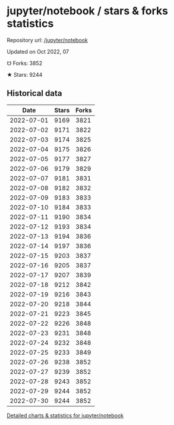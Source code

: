 # jupyter/notebook / stars & forks statistics

Repository url: [/jupyter/notebook](https://github.com/jupyter/notebook)

Updated on Oct 2022, 07

☋ Forks: 3852

★ Stars: 9244

## Historical data
| Date | Stars | Forks |
|------|-------|-------|
| 2022-07-01 | 9169 | 3821 | 
| 2022-07-02 | 9171 | 3822 | 
| 2022-07-03 | 9174 | 3825 | 
| 2022-07-04 | 9175 | 3826 | 
| 2022-07-05 | 9177 | 3827 | 
| 2022-07-06 | 9179 | 3829 | 
| 2022-07-07 | 9181 | 3831 | 
| 2022-07-08 | 9182 | 3832 | 
| 2022-07-09 | 9183 | 3833 | 
| 2022-07-10 | 9184 | 3833 | 
| 2022-07-11 | 9190 | 3834 | 
| 2022-07-12 | 9193 | 3834 | 
| 2022-07-13 | 9194 | 3836 | 
| 2022-07-14 | 9197 | 3836 | 
| 2022-07-15 | 9203 | 3837 | 
| 2022-07-16 | 9205 | 3837 | 
| 2022-07-17 | 9207 | 3839 | 
| 2022-07-18 | 9212 | 3842 | 
| 2022-07-19 | 9216 | 3843 | 
| 2022-07-20 | 9218 | 3844 | 
| 2022-07-21 | 9223 | 3845 | 
| 2022-07-22 | 9226 | 3848 | 
| 2022-07-23 | 9231 | 3848 | 
| 2022-07-24 | 9232 | 3848 | 
| 2022-07-25 | 9233 | 3849 | 
| 2022-07-26 | 9238 | 3852 | 
| 2022-07-27 | 9239 | 3852 | 
| 2022-07-28 | 9243 | 3852 | 
| 2022-07-29 | 9244 | 3852 | 
| 2022-07-30 | 9244 | 3852 | 


[Detailed charts & statistics for jupyter/notebook](https://reviewgithub.com/rep/jupyter/notebook)
